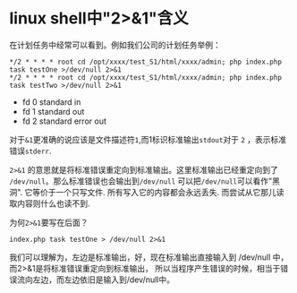 # linux shell中"2>&1"含义

在计划任务中经常可以看到。例如我们公司的计划任务举例：

    */2 * * * * root cd /opt/xxxx/test_S1/html/xxxx/admin; php index.php task testOne >/dev/null 2>&1
    */2 * * * * root cd /opt/xxxx/test_S1/html/xxxx/admin; php index.php task testTwo >/dev/null 2>&1
    
 - fd 0 standard in
 - fd 1 standard out
 - fd 2 standard error out
 
对于`&1`更准确的说应该是文件描述符`1`,而1标识标准输出`stdout`对于 `2` ，表示标准错误`stderr`.

`2>&1` 的意思就是将标准错误重定向到标准输出。这里标准输出已经重定向到了 `/dev/null`。那么标准错误也会输出到`/dev/null`
可以把`/dev/null`可以看作"黑洞". 它等价于一个只写文件. 所有写入它的内容都会永远丢失. 而尝试从它那儿读取内容则什么也读不到.

为何`2>&1`要写在后面？

    index.php task testOne > /dev/null 2>&1

我们可以理解为，左边是标准输出，好，现在标准输出直接输入到 /dev/null 中，而2>&1是将标准错误重定向到标准输出，
所以当程序产生错误的时候，相当于错误流向左边，而左边依旧是输入到/dev/null中。

